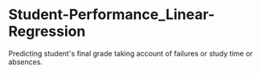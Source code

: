 # Student-Performance_Linear-Regression

Predicting student's final grade taking account of failures or study time or absences. 
